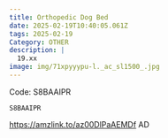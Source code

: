 ```yaml
---
title: Orthopedic Dog Bed
date: 2025-02-19T10:40:05.061Z
tags: 2025-02-19
Category: OTHER
description: |
  19.xx
image: img/71xpyyypu-l._ac_sl1500_.jpg
---
```

 Code: S8BAAIPR 

<pre class="language-javascript"><code

class="language-javascript">S8BAAIPR  </code></pre>

https://amzlink.to/az00DlPaAEMDf
AD